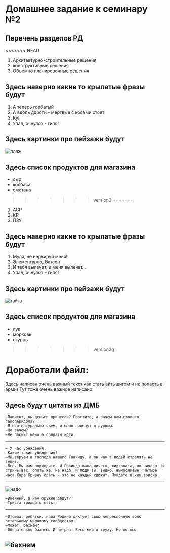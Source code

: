 # Домашнее задание к семинару №2

## Перечень разделов РД
<<<<<<< HEAD

1. Архитектурно-строительные решения
2. конструктивные решения
3. Объемно планировочные решения
## Здесь наверно какие то крылатые фразы будут
1. А теперь горбатый
2. А вдоль дороги - мертвые с косами стоят
3. Ку!
4. Упал, очнулся - гипс!
## Здесь картинки про пейзажи будут
![пляж](https://vsegda-pomnim.com/uploads/posts/2022-04/1649330321_60-vsegda-pomnim-com-p-krasivoe-more-plyazh-foto-78.jpg)
## Здесь список продуктов для магазина
* сыр
* колбаса
* сметана
>>>>>>> version3
=======
1. АСР
2. КР
3. ПЗУ
## Здесь наверно какие то крылатые фразы будут
1. Муля, не нервируй меня!
2. Элементарно, Ватсон
3. И тебя вылечат, и меня вылечат…
4. Упал, очнулся – гипс!
## Здесь картинки про пейзажи будут
![тайга](https://druzhniy-center.ru/wp-content/uploads/c/4/6/c469ad3ab1c003d4c3cf1ec46b5dd918.jpeg)
## Здесь список продуктов для магазина
* лук
* морковь
* огурцы
>>>>>>> version2q
# Доработали файл:
Здесь написан очень важный текст как стать айтышигом и не попасть в арми)
Тут тоже очень важное написано

## Здесь будут цитаты из ДМБ
```
―Пациент, вы деньги принесли? Простите, а зачем вам столько галоперидола?
―Я его натурально съем, и меня повезут в дурдом.
―Но зачем?
―Не плющит меня в солдаты идти.
```
---
```
― У нас убеждения.
―Какие-такие убеждения?
―Мы веруем в господа нашего Говинду, а он нам в людей стрелять не велит.
―Все. Вы нам подходите. И Говинда ваша ничего, жидковата, но ничего. И стричь вас, опять же, не надо. И люди вы, видно, выносливые. Четыре часа Харе Кришну орать - это не каждый сдюжит. Пойдете в хим.войска.
```
---
![надо](http://www.vothouse.ru/img/films/20110712/01.jpg)
```
―Военный, а нам оружие дадут?
―Триста тридцать пять.
```
---
```
―Отсюда, ребятки, наша Родина диктует свою непреклонную волю остальному мировому сообществу.
―Может, бахнем?
―Обязательно бахнем. И не раз. Весь мир в труху. Но потом.
```
![бахнем](http://www.vothouse.ru/img/films/20110712/10.jpg)
---